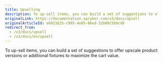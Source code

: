 ```yaml
---
title: Upselling
description: To up-sell items, you can build a set of suggestions to offer upscale product versions or additional fixtures to maximize the cart value.
originalLink: https://documentation.spryker.com/v3/docs/upsell
originalArticleId: e6921625-c995-4e85-86ed-32b00c5b9cd0
redirect_from:
  - /v3/docs/upsell
  - /v3/docs/en/upsell
---
```


To up-sell items, you can build a set of suggestions to offer upscale product versions or additional fixtures to maximize the cart value.
